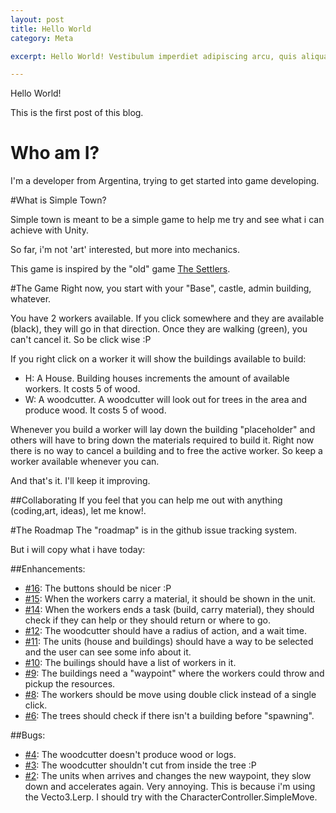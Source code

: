 ```yaml
---
layout: post
title: Hello World
category: Meta

excerpt: Hello World! Vestibulum imperdiet adipiscing arcu, quis aliquam dolor condimentum dapibus. Aliquam fermentum leo aliquet quam volutpat et molestie mauris mattis. Suspendisse semper consequat velit in suscipit.

---
```


Hello World!

This is the first post of this blog.

# Who am I?
I'm a developer from Argentina, trying to get started into game developing.

#What is Simple Town?

Simple town is meant to be a simple game to help me try and see what i can achieve with Unity.

So far, i'm not 'art' interested, but more into mechanics.

This game is inspired by the "old" game [The Settlers](http://en.wikipedia.org/wiki/The_Settlers "The Settlers").

#The Game
Right now, you start with your "Base", castle, admin building, whatever. 

You have 2 workers available. If you click somewhere and they are available (black), they will go in that direction. Once they are walking (green), you can't cancel it. So be click wise :P

If you right click on a worker it will show the buildings available to build:
 - H: A House. Building houses increments the amount of available workers. It costs 5 of wood.
 - W: A woodcutter. A woodcutter will look out for trees in the area and produce wood. It costs 5 of wood.

Whenever you build a worker will lay down the building "placeholder" and others will have to bring down the materials required to build it. Right now there is no way to cancel a building and to free the active worker. So keep a worker available whenever you can.

And that's it. I'll keep it improving.

##Collaborating
If you feel that you can help me out with anything (coding,art, ideas), let me know!.

#The Roadmap 
The "roadmap" is in the github issue tracking system.

But i will copy what i have today:

##Enhancements:
  
  - [#16](https://github.com/ironicnet/simpletown/issues/16): The buttons should be nicer :P 
  - [#15](https://github.com/ironicnet/simpletown/issues/15): When the workers carry a material, it should be shown in the unit. 
  - [#14](https://github.com/ironicnet/simpletown/issues/14): When the workers ends a task (build, carry material), they should check if they can help or they should return or where to go. 
  - [#12](https://github.com/ironicnet/simpletown/issues/12): The woodcutter should have a radius of action, and a wait time. 
  - [#11](https://github.com/ironicnet/simpletown/issues/11): The units (house and buildings) should have a way to be selected and the user can see some info about it. 
  - [#10](https://github.com/ironicnet/simpletown/issues/10): The builings should have a list of workers in it. 
  - [#9](https://github.com/ironicnet/simpletown/issues/9): The buildings need a "waypoint" where the workers could throw and pickup the resources. 
  - [#8](https://github.com/ironicnet/simpletown/issues/8): The workers should be move using double click instead of a single click.  
  - [#6](https://github.com/ironicnet/simpletown/issues/6): The trees should check if there isn't a building before "spawning". 

##Bugs:

  - [#4](https://github.com/ironicnet/simpletown/issues/4): The woodcutter doesn't produce wood or logs. 
  - [#3](https://github.com/ironicnet/simpletown/issues/3): The woodcutter shouldn't cut from inside the tree :P
  - [#2](https://github.com/ironicnet/simpletown/issues/2): The units when arrives and changes the new waypoint, they slow down and accelerates again. Very annoying. This is because i'm using the Vecto3.Lerp. I should try with the CharacterController.SimpleMove. 